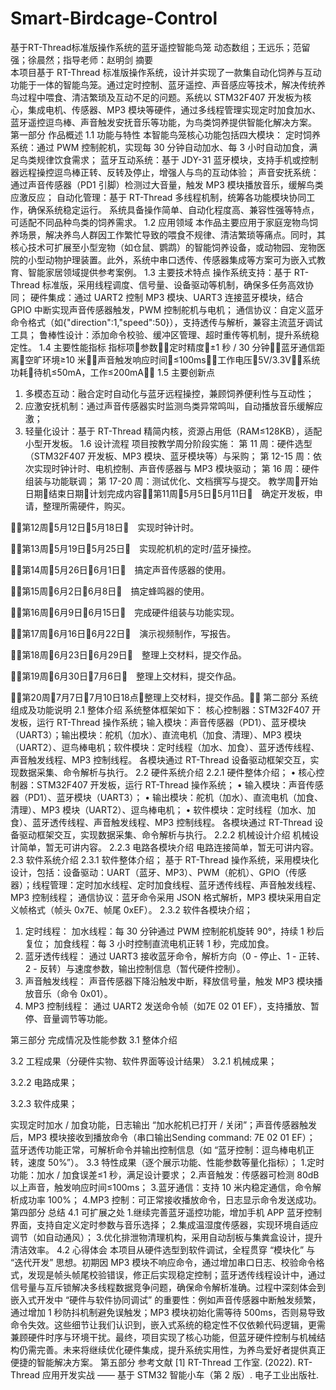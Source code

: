 # Smart-Birdcage-Control
基于RT-Thread标准版操作系统的蓝牙遥控智能鸟笼
动态数组；王远乐；范留强；徐晨然；指导老师：赵明剑
摘要	
本项目基于 RT-Thread 标准版操作系统，设计并实现了一款集自动化饲养与互动功能于一体的智能鸟笼。通过定时控制、蓝牙遥控、声音感应等技术，解决传统养鸟过程中喂食、清洁繁琐及互动不足的问题。系统以 STM32F407 开发板为核心，集成电机、传感器、MP3 模块等硬件，通过多线程管理实现定时加食加水、蓝牙遥控逗鸟棒、声音触发安抚音乐等功能，为鸟类饲养提供智能化解决方案。
第一部分  作品概述
1.1 功能与特性
本智能鸟笼核心功能包括四大模块：
定时饲养系统：通过 PWM 控制舵机，实现每 30 分钟自动加水、每 3 小时自动加食，满足鸟类规律饮食需求；
蓝牙互动系统：基于 JDY-31 蓝牙模块，支持手机或控制器远程操控逗鸟棒正转、反转及停止，增强人与鸟的互动体验；
声音安抚系统：通过声音传感器（PD1 引脚）检测过大音量，触发 MP3 模块播放音乐，缓解鸟类应激反应；
自动化管理：基于 RT-Thread 多线程机制，统筹各功能模块协同工作，确保系统稳定运行。
系统具备操作简单、自动化程度高、兼容性强等特点，可适配不同品种鸟类的饲养需求。
1.2 应用领域
本作品主要应用于家庭宠物鸟饲养场景，解决养鸟人群因工作繁忙导致的喂食不规律、清洁繁琐等痛点。同时，其核心技术可扩展至小型宠物（如仓鼠、鹦鹉）的智能饲养设备，或动物园、宠物医院的小型动物护理装置。此外，系统中串口透传、传感器集成等方案可为嵌入式教育、智能家居领域提供参考案例。
1.3 主要技术特点
操作系统支持：基于 RT-Thread 标准版，采用线程调度、信号量、设备驱动等机制，确保多任务高效协同；
硬件集成：通过 UART2 控制 MP3 模块、UART3 连接蓝牙模块，结合 GPIO 中断实现声音传感器触发，PWM 控制舵机与电机；
通信协议：自定义蓝牙命令格式（如{"direction":1,"speed":50}），支持透传与解析，兼容主流蓝牙调试工具；
鲁棒性设计：添加命令校验、缓冲区管理、超时重传等机制，提升系统稳定性。
1.4 主要性能指标
指标项参数定时精度±1 秒 / 30 分钟蓝牙通信距离空旷环境≥10 米声音触发响应时间≤100ms工作电压5V/3.3V系统功耗待机≤50mA，工作≤200mA
1.5 主要创新点
1. 多模态互动：融合定时自动化与蓝牙远程操控，兼顾饲养便利性与互动性；
2. 应激安抚机制：通过声音传感器实时监测鸟类异常鸣叫，自动播放音乐缓解应激；
3. 轻量化设计：基于 RT-Thread 精简内核，资源占用低（RAM≤128KB），适配小型开发板。
1.6 设计流程
项目按教学周分阶段实施：
第 11 周：硬件选型（STM32F407 开发板、MP3 模块、蓝牙模块等）与采购；
第 12-15 周：依次实现时钟计时、电机控制、声音传感器与 MP3 模块驱动；
第 16 周：硬件组装与功能联调；
第 17-20 周：测试优化、文档撰写与提交。
教学周开始日期结束日期计划完成内容第11周5月5日5月11日　确定开发板，申请，整理所需硬件，购买。

第12周5月12日5月18日　实现时钟计时。

第13周5月19日5月25日　实现舵机机的定时/蓝牙操控。

第14周5月26日6月1日　搞定声音传感器的使用。

第15周6月2日6月8日　搞定蜂鸣器的使用。

第16周6月9日6月15日　完成硬件组装与功能实现。

第17周6月16日6月22日　演示视频制作，写报告。

第18周6月23日6月29日　整理上交材料，提交作品。

第19周6月30日7月6日　整理上交材料，提交作品。

第20周7月7日7月10日18点整理上交材料，提交作品。
第二部分  系统组成及功能说明
2.1 整体介绍
系统整体框架如下：
核心控制器：STM32F407 开发板，运行 RT-Thread 操作系统；​
输入模块：声音传感器（PD1）、蓝牙模块（UART3）；​
输出模块：舵机（加水）、直流电机（加食、清理）、MP3 模块（UART2）、逗鸟棒电机；​
软件模块：定时线程（加水、加食）、蓝牙透传线程、声音触发线程、MP3 控制线程。​
各模块通过 RT-Thread 设备驱动框架交互，实现数据采集、命令解析与执行。
2.2 硬件系统介绍
2.2.1 硬件整体介绍；
• 核心控制器：STM32F407 开发板，运行 RT-Thread 操作系统；
• 输入模块：声音传感器（PD1）、蓝牙模块（UART3）；
• 输出模块：舵机（加水）、直流电机（加食、清理）、MP3 模块（UART2）、逗鸟棒电机；
• 软件模块：定时线程（加水、加食）、蓝牙透传线程、声音触发线程、MP3 控制线程。
各模块通过 RT-Thread 设备驱动框架交互，实现数据采集、命令解析与执行。
2.2.2 机械设计介绍
机械设计简单，暂无可讲内容。
2.2.3 电路各模块介绍
电路连接简单，暂无可讲内容。
2.3 软件系统介绍
2.3.1 软件整体介绍；
基于 RT-Thread 操作系统，采用模块化设计，包括：​
设备驱动：UART（蓝牙、MP3）、PWM（舵机）、GPIO（传感器）；​
线程管理：定时加水线程、定时加食线程、蓝牙透传线程、声音触发线程、MP3 控制线程；​
通信协议：蓝牙命令采用 JSON 格式解析，MP3 模块采用自定义帧格式（帧头 0x7E、帧尾 0xEF）。
2.3.2 软件各模块介绍；
1. 定时线程：​
加水线程：每 30 分钟通过 PWM 控制舵机旋转 90°，持续 1 秒后复位；​
加食线程：每 3 小时控制直流电机正转 1 秒，完成加食。​
2. 蓝牙透传线程：​
通过 UART3 接收蓝牙命令，解析方向（0 - 停止、1 - 正转、2 - 反转）与速度参数，输出控制信息（暂代硬件控制）。​
3. 声音触发线程：​
声音传感器下降沿触发中断，释放信号量，触发 MP3 模块播放音乐（命令 0x01）。​
4. MP3 控制线程：​
通过 UART2 发送命令帧（如7E 02 01 EF），支持播放、暂停、音量调节等功能。

第三部分  完成情况及性能参数
3.1 整体介绍
 
3.2  工程成果（分硬件实物、软件界面等设计结果）
3.2.1 机械成果；

3.2.2 电路成果； 

3.2.3 软件成果；

实现定时加水 / 加食功能，日志输出 “加水舵机已打开 / 关闭”；​
声音传感器触发后，MP3 模块接收到播放命令（串口输出Sending command: 7E 02 01 EF）；​
蓝牙透传功能正常，可解析命令并输出控制信息（如 “蓝牙控制：逗鸟棒电机正转，速度 50%”）。
3.3  特性成果（逐个展示功能、性能参数等量化指标）；
1.定时功能：加水 / 加食误差≤1 秒，满足设计要求；​
2.声音触发：传感器可检测 80dB 以上声音，触发响应时间≤100ms；​
3.蓝牙通信：支持 10 米内稳定通信，命令解析成功率 100%；​
4.MP3 控制：可正常接收播放命令，日志显示命令发送成功。
第四部分  总结
4.1  可扩展之处
1.继续完善蓝牙遥控功能，增加手机 APP 蓝牙控制界面，支持自定义定时参数与音乐选择；
2.集成温湿度传感器，实现环境自适应调节（如自动通风）；
3.优化排泄物清理机构，采用自动刮板与集粪盒设计，提升清洁效率。
4.2  心得体会
本项目从硬件选型到软件调试，全程贯穿 “模块化” 与 “迭代开发” 思想。初期因 MP3 模块不响应命令，通过增加串口日志、校验命令格式，发现是帧头帧尾校验错误，修正后实现稳定控制；蓝牙透传线程设计中，通过信号量与互斥锁解决多线程数据竞争问题，确保命令解析准确。​
过程中深刻体会到嵌入式开发中 “硬件与软件协同调试” 的重要性：例如声音传感器中断触发频繁，通过增加 1 秒防抖机制避免误触发；MP3 模块初始化需等待 500ms，否则易导致命令失效。这些细节让我们认识到，嵌入式系统的稳定性不仅依赖代码逻辑，更需兼顾硬件时序与环境干扰。​
最终，项目实现了核心功能，但蓝牙硬件控制与机械结构仍需完善。未来将继续优化硬件集成，提升系统实用性，为养鸟爱好者提供真正便捷的智能解决方案。
第五部分  参考文献
[1] RT-Thread 工作室. (2022). RT-Thread 应用开发实战 —— 基于 STM32 智能小车（第 2 版）. 电子工业出版社.
